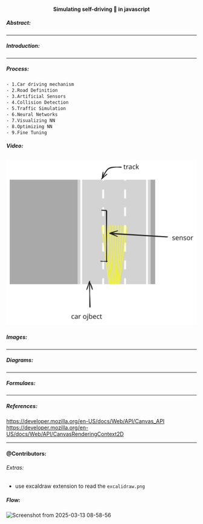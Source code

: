 <h4 align="center" > Simulating self-driving 🚗 in javascript
</h4>


##### Abstract:

---

##### Introduction:

---

##### Process:
    - 1.Car driving mechanism
    - 2.Road Definition
    - 3.Artificial Sensors
    - 4.Collision Detection
    - 5.Traffic Simulation
    - 6.Neural Networks
    - 7.Visualizing NN
    - 8.Optimizing NN
    - 9.Fine Tuning
##### Video:

[![Watch the video](data/car.svg)]([data/car-demo.webm](https://youtube.com/shorts/sUUOPpgyAvM?feature=share))
---

##### Images:


---

##### Diagrams:


---

##### Formulaes:


---

##### References:
https://developer.mozilla.org/en-US/docs/Web/API/Canvas_API
https://developer.mozilla.org/en-US/docs/Web/API/CanvasRenderingContext2D


---

#### @Contributors:




###### Extras:
- use excaldraw extension to read the `excalidraw.png`

##### Flow:
![Screenshot from 2025-03-13 08-58-56](https://github.com/user-attachments/assets/47354913-d967-4457-950f-e6f950477606)
